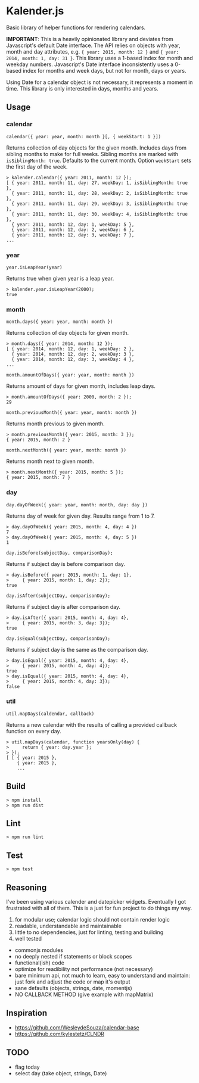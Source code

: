# Kalender.js

Basic library of helper functions for rendering calendars.

**IMPORTANT**: This is a heavily opinionated library and deviates from
Javascript's default Date interface. The API relies on objects with year, month
and day attributes, e.g.
`{ year: 2015, month: 12 }` and `{ year: 2014, month: 1, day: 31 }`.
This library uses a 1-based index for month and weekday numbers. Javascript's
Date interface inconsistently uses a 0-based index for months and week days,
but not for month, days or years.

Using Date for a calendar object is not necessary, it represents a moment in
time. This library is only interested in days, months and years.


## Usage


### calendar

`calendar({ year: year, month: month }[, { weekStart: 1 }])`

Returns collection of day objects for the given month. Includes days from
sibling months to make for full weeks. Sibling months are marked with
`isSiblingMonth: true`. Defaults to the current month.
Option `weekStart` sets the first day of the week.

    > kalender.calendar({ year: 2011, month: 12 });
    [ { year: 2011, month: 11, day: 27, weekDay: 1, isSiblingMonth: true },
      { year: 2011, month: 11, day: 28, weekDay: 2, isSiblingMonth: true },
      { year: 2011, month: 11, day: 29, weekDay: 3, isSiblingMonth: true },
      { year: 2011, month: 11, day: 30, weekDay: 4, isSiblingMonth: true },
      { year: 2011, month: 12, day: 1, weekDay: 5 },
      { year: 2011, month: 12, day: 2, weekDay: 6 },
      { year: 2011, month: 12, day: 3, weekDay: 7 },
    ...


### year

`year.isLeapYear(year)`

Returns true when given year is a leap year.

    > kalender.year.isLeapYear(2000);
    true


### month

`month.days({ year: year, month: month })`

Returns collection of day objects for given month.

    > month.days({ year: 2014, month: 12 });
    [ { year: 2014, month: 12, day: 1, weekDay: 2 },
      { year: 2014, month: 12, day: 2, weekDay: 3 },
      { year: 2014, month: 12, day: 3, weekDay: 4 },
    ...


`month.amountOfDays({ year: year, month: month })`

Returns amount of days for given month, includes leap days.

    > month.amountOfDays({ year: 2000, month: 2 });
    29


`month.previousMonth({ year: year, month: month })`

Returns month previous to given month.

    > month.previousMonth({ year: 2015, month: 3 });
    { year: 2015, month: 2 }


`month.nextMonth({ year: year, month: month })`

Returns month next to given month.

    > month.nextMonth({ year: 2015, month: 5 });
    { year: 2015, month: 7 }


### day

`day.dayOfWeek({ year: year, month: month, day: day })`

Returns day of week for given day. Results range from 1 to 7.

    > day.dayOfWeek({ year: 2015, month: 4, day: 4 })
    7
    > day.dayOfWeek({ year: 2015, month: 4, day: 5 })
    1

`day.isBefore(subjectDay, comparisonDay);`

Returns if subject day is before comparison day.

    > day.isBefore({ year: 2015, month: 1, day: 1},
    >     { year: 2015, month: 1, day: 2});
    true

`day.isAfter(subjectDay, comparisonDay);`

Returns if subject day is after comparison day.

    > day.isAfter({ year: 2015, month: 4, day: 4},
    >     { year: 2015, month: 3, day: 3});
    true

`day.isEqual(subjectDay, comparisonDay);`

Returns if subject day is the same as the comparison day.

    > day.isEqual({ year: 2015, month: 4, day: 4},
    >     { year: 2015, month: 4, day: 4});
    true
    > day.isEqual({ year: 2015, month: 4, day: 4},
    >     { year: 2015, month: 4, day: 3});
    false


### util

`util.mapDays(caldendar, callback)`

Returns a new calendar with the results of calling a provided callback function
on every day.

    > util.mapDays(calendar, function yearsOnly(day) {
    >     return { year: day.year };
    > });
    [ [ { year: 2015 },
        { year: 2015 },
        ...


## Build

    > npm install
    > npm run dist


## Lint

    > npm run lint


## Test

    > npm test


## Reasoning

I've been using various calender and datepicker widgets. Eventually I got
frustrated with all of them. This is a just for fun project to do things my way.

1. for modular use; calendar logic should not contain render logic
2. readable, understandable and maintainable
3. little to no dependencies, just for linting, testing and building
4. well tested
- commonjs modules
- no deeply nested if statements or block scopes
- functional(ish) code
- optimize for readibility not performance (not necessary)
- bare minimum api, not much to learn, easy to understand and maintain:
  just fork and adjust the code or map it's output
- sane defaults (objects, strings, date, momentjs)
- NO CALLBACK METHOD (give example with mapMatrix)


## Inspiration

- https://github.com/WesleydeSouza/calendar-base
- https://github.com/kylestetz/CLNDR


## TODO

- flag today
- select day (take object, strings, Date)
